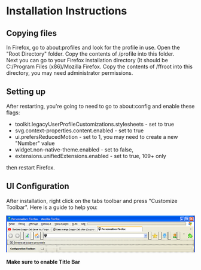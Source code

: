 # Installation Instructions
## Copying files
In Firefox, go to about:profiles and look for the profile in use. Open the "Root Directory" folder. Copy the contents of /profile into this folder.  
Next you can go to your Firefox installation directory (It should be C:/Program Files (x86)/Mozilla Firefox. Copy the contents of /ffroot into this directory, you may need administrator permissions.

## Setting up
After restarting, you're going to need to go to about:config and enable these flags:
- toolkit.legacyUserProfileCustomizations.stylesheets - set to true
- svg.context-properties.content.enabled - set to true
- ui.prefersReducedMotion - set to 1, you may need to create a new "Number" value
- widget.non-native-theme.enabled - set to false,  
- extensions.unifiedExtensions.enabled - set to true, 109+ only

then restart Firefox.

## UI Configuration
After installation, right click on the tabs toolbar and press "Customize Toolbar". Here is a guide to help you:

![alt_text](https://raw.githubusercontent.com/SoniKast/Edge2003/main/images/guide.png)

**Make sure to enable Title Bar**  
